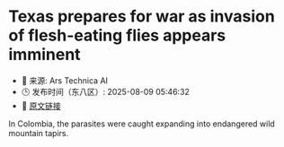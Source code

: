# Texas prepares for war as invasion of flesh-eating flies appears imminent
- 📅 来源: Ars Technica AI
- 🕒 发布时间（东八区）: 2025-08-09 05:46:32
- 🔗 [原文链接](https://arstechnica.com/health/2025/08/texas-prepares-for-war-as-invasion-of-flesh-eating-flies-appears-imminent/)

In Colombia, the parasites were caught expanding into endangered wild mountain tapirs.